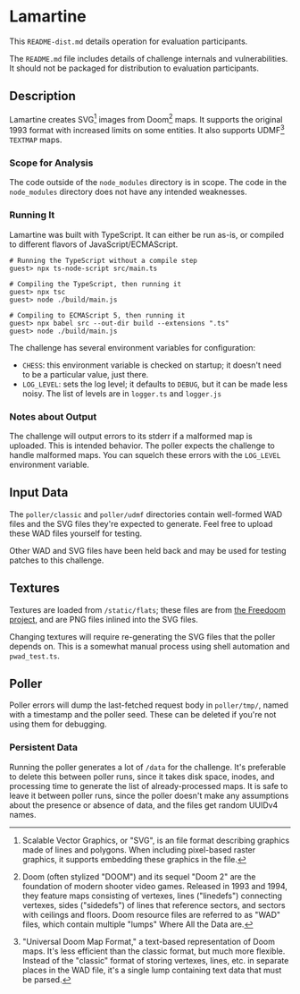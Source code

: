 # Lamartine

This `README-dist.md` details operation for evaluation participants.

The `README.md` file includes details of challenge internals and
vulnerabilities. It should not be packaged for distribution to
evaluation participants.   

## Description

Lamartine creates SVG[^svg] images from Doom[^doom] maps. It supports the
original 1993
format with increased limits on some entities. It also supports UDMF[^udmf]
`TEXTMAP` maps.


[^svg]: Scalable Vector Graphics, or "SVG", is an file format
    describing graphics made of lines and polygons. When including pixel-based
    raster graphics, it supports embedding these graphics in the file.
[^doom]: Doom (often stylized "DOOM") and its sequel "Doom 2" are the foundation
    of modern shooter video games. Released in 1993 and 1994, they feature
    maps consisting of vertexes, lines ("linedefs") connecting vertexes,
    sides ("sidedefs") of lines that reference sectors, and sectors with
    ceilings and floors. Doom resource files are referred to as "WAD" files,
    which contain multiple "lumps" Where All the Data are.

[^udmf]: "Universal Doom Map Format," a text-based representation of Doom maps.
    It's less efficient than the classic format, but much more flexible.
    Instead of the "classic" format of
    storing vertexes, lines, etc. in separate places in the WAD file,
    it's a single lump containing text data that must be parsed.

### Scope for Analysis

The code outside of the `node_modules` directory is in scope. The code in the
`node_modules` directory does not have any intended weaknesses.

### Running It

Lamartine was built with TypeScript. It can either be run as-is, or compiled to
different flavors of JavaScript/ECMAScript.

```
# Running the TypeScript without a compile step
guest> npx ts-node-script src/main.ts

# Compiling the TypeScript, then running it
guest> npx tsc
guest> node ./build/main.js

# Compiling to ECMAScript 5, then running it
guest> npx babel src --out-dir build --extensions ".ts"
guest> node ./build/main.js
```

The challenge has several environment variables for configuration:

* `CHESS`: this environment variable is checked on startup; it doesn't need to
  be a particular value, just there.
* `LOG_LEVEL`: sets the log level; it defaults to
  `DEBUG`, but it can be made less noisy. The list of levels are in `logger.ts`
  and `logger.js`

### Notes about Output

The challenge will output errors to its stderr if a malformed map is uploaded.
This is intended behavior. The poller expects the challenge to handle
malformed maps. You can squelch these errors with the `LOG_LEVEL` environment
variable.

## Input Data

The `poller/classic` and `poller/udmf` directories contain well-formed WAD
files and the SVG files they're expected to generate. Feel free to upload these
WAD files yourself for testing.

Other WAD and SVG files have been held back and may be used for testing
patches to this challenge.

## Textures

Textures are loaded from `/static/flats`; these files are from
[the Freedoom project](https://github.com/freedoom/freedoom), and are PNG files
inlined into the SVG files.

Changing textures will require re-generating the SVG files that the poller
depends on. This is a somewhat manual process using shell automation and
`pwad_test.ts`.

## Poller

Poller errors will dump the last-fetched request body in `poller/tmp/`, named
with a timestamp and the poller seed. These
can be deleted if you're not using them for debugging.

### Persistent Data

Running the poller generates a lot of `/data` for the challenge. It's
preferable to
delete this between poller runs, since it takes disk space, inodes, and
processing time to generate the list of already-processed maps.
It is safe to leave it between poller runs, since the poller doesn't make any
assumptions about the presence or absence of data, and the files get random
UUIDv4 names.
